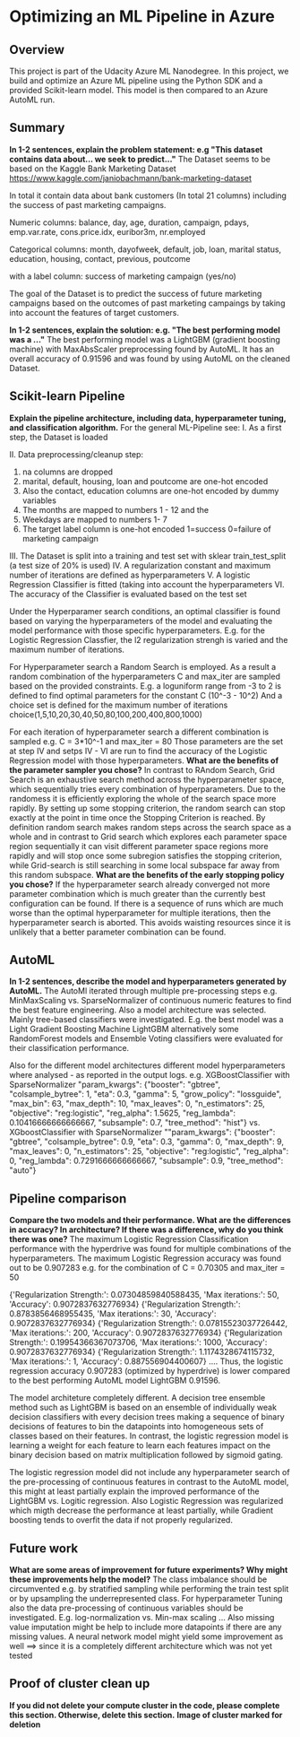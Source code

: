 # Optimizing an ML Pipeline in Azure

## Overview
This project is part of the Udacity Azure ML Nanodegree.
In this project, we build and optimize an Azure ML pipeline using the Python SDK and a provided Scikit-learn model.
This model is then compared to an Azure AutoML run.

## Summary
**In 1-2 sentences, explain the problem statement: e.g "This dataset contains data about... we seek to predict..."**
The Dataset seems to be based on the Kaggle Bank Marketing Dataset
https://www.kaggle.com/janiobachmann/bank-marketing-dataset

In total it contain data about bank customers (In total 21 columns) including the success of past marketing campaigns.

Numeric columns:
balance, day, age, duration, campaign, pdays, emp.var.rate, cons.price.idx, euribor3m, nr.employed

Categorical columns:
month, dayofweek, default, job, loan, marital status, education, housing, contact, previous, poutcome

with a label column: success of marketing campaign (yes/no)

The goal of the Dataset is to predict the success of future marketing campaigns based on the outcomes of past marketing campaings
by taking into account the features of target customers. 

**In 1-2 sentences, explain the solution: e.g. "The best performing model was a ..."**
The best performing model was a LightGBM (gradient boosting machine) with MaxAbsScaler preprocessing found by AutoML. 
It has an overall accuracy of 0.91596 and was found by using AutoML on the cleaned Dataset.

## Scikit-learn Pipeline
**Explain the pipeline architecture, including data, hyperparameter tuning, and classification algorithm.**
For the general ML-Pipeline see:
I. As a first step, the Dataset is loaded 

II. Data preprocessing/cleanup step:
1. na columns are dropped
2. marital, default, housing, loan and poutcome are one-hot encoded
3. Also the contact, education columns are one-hot encoded by dummy variables
4. The months are mapped to numbers 1 - 12 and the 
5. Weekdays are mapped to numbers 1- 7
6. The target label column is one-hot encoded 1=success 0=failure of marketing campaign

III. The Dataset is split into a training and test set with sklear train_test_split (a test size of 20%  is used)
IV. A regularization constant and maximum number of iterations are defined as hyperparameters
V. A logistic Regression Classifier is fitted (taking into account the hyperparameters
VI. The accuracy of the Classifier is evaluated based on the test set

Under the Hyperparamer search conditions, an optimal classifier is found based on varying the hyperparameters of the model and evaluating 
the model performance with those specific hyperparameters.
E.g. for the Logistic Regression Classfier, the l2 regularization strengh is varied and the maximum number of iterations. 

For Hyperparameter search a Random Search is employed. As a result a random combination of the hyperparameters C and max_iter are sampled
based on the provided constraints.
E.g. a loguniform range from -3 to 2 is defined to find optimal parameters for the constant C (10^-3 - 10^2)
And a choice set is defined for the maximum number of iterations choice(1,5,10,20,30,40,50,80,100,200,400,800,1000)

For each iteration of hyperparameter search a different combination is sampled e.g. C = 3*10^-1 and max_iter = 80
Those parameters are the set at step IV and setps IV - VI are run to find the accuracy of the Logistic Regression model with those hyperparameters. 
**What are the benefits of the parameter sampler you chose?**
In contrast to RAndom Search, Grid Search is an exhaustive search method across the hyperparameter space, which sequentially tries every combination of hyperparameters.
Due to the randomess it is efficiently exploring the whole of the search space more rapidly. By setting up some stopping criterion, the random search can stop exactly at 
the point in time once the Stopping Criterion is reached. By definition random search makes random steps across the search space as a whole and in contrast to 
Grid search which explores each parameter space region sequentially it can visit different parameter space regions more rapidly and will stop once some subregion satisfies the stopping criterion, while Grid-search is still searching in some local subspace far away from this random subspace.
**What are the benefits of the early stopping policy you chose?**
If the hyperparameter search already converged not more parameter combination which is much greater than the currently best configuration can be found.
If there is a sequence of runs which are much worse than the optimal hyperparameter for multiple iterations, then the hyperparameter search is aborted. 
This avoids waisting resources since it is unlikely that a better parameter combination can be found.


## AutoML
**In 1-2 sentences, describe the model and hyperparameters generated by AutoML.**
The AutoMl iterated through multiple pre-processing steps e.g. MinMaxScaling vs. SparseNormalizer of continuous numeric features to find the best feature engineering. 
Also a model architecture was selected. Mainly tree-based classifiers were investigated. E.g. the best model was a Light Gradient Boosting Machine LightGBM alternatively some 
RandomForest models and Ensemble Voting classifiers were evaluated for their classification performance. 

Also for the different model architectures different model hyperparameters where analysed - as reported in the output logs. 
e.g. XGBoostClassifier with SparseNormalizer
"param_kwargs": {"booster": "gbtree", "colsample_bytree": 1, "eta": 0.3, "gamma": 5, "grow_policy": "lossguide", "max_bin": 63, "max_depth": 10, "max_leaves": 0, "n_estimators": 25, "objective": "reg:logistic", "reg_alpha": 1.5625, "reg_lambda": 0.10416666666666667, "subsample": 0.7, "tree_method": "hist"}
vs. XGboostClassifier with SparseNormalizer
""param_kwargs": {"booster": "gbtree", "colsample_bytree": 0.9, "eta": 0.3, "gamma": 0, "max_depth": 9, "max_leaves": 0, "n_estimators": 25, "objective": "reg:logistic", "reg_alpha": 0, "reg_lambda": 0.7291666666666667, "subsample": 0.9, "tree_method": "auto"}

## Pipeline comparison
**Compare the two models and their performance. What are the differences in accuracy? In architecture? If there was a difference, why do you think there was one?**
The maximum Logistic Regression Classification performance with the hyperdrive was found for multiple combinations of the hyperparameters.
The maximum Logistic Regression accuracy was found out to be 0.907283 e.g. for the combination of C = 0.70305 and max_iter = 50

{'Regularization Strength:': 0.07304859840588435, 'Max iterations:': 50, 'Accuracy': 0.9072837632776934}
{'Regularization Strength:': 0.8783856468955435, 'Max iterations:': 30, 'Accuracy': 0.9072837632776934}
{'Regularization Strength:': 0.07815523037726442, 'Max iterations:': 200, 'Accuracy': 0.9072837632776934}
{'Regularization Strength:': 0.19954366367073706, 'Max iterations:': 1000, 'Accuracy': 0.9072837632776934}
{'Regularization Strength:': 1.1174328674115732, 'Max iterations:': 1, 'Accuracy': 0.887556904400607}
....
Thus, the logistic regression accuracy 0.907283 (optimized by hyperdrive) is lower compared to the best performing AutoML model LightGBM 0.91596. 

The model architeture completely different. A decision tree ensemble method such as LightGBM is based on an ensemble of individually weak decision classifiers 
with every decision trees making a sequence of binary decisions of features to bin the datapoints into homogeneous sets of classes based on their features.
In contrast, the logistic regression model is learning a weight for each feature to learn each features impact on the binary decision based on matrix multiplication followed by sigmoid gating. 

The logistic regression model did not include any hyperparameter search of the pre-processing of continuous features in contrast to the AutoML model, this might at least partially explain the improved performance of the LightGBM vs. Logitic regression. Also Logistic Regression was regularized which migth decrease the performance at least partially, while Gradient boosting tends to overfit the data if not properly regularized.

## Future work
**What are some areas of improvement for future experiments? Why might these improvements help the model?**
The class imbalance should be circumvented e.g. by stratified sampling while performing the train test split or by upsampling the underrepresented class.
For hyperparameter Tuning also the data pre-processing of continuous variables should be investigated. E.g. log-normalization vs. Min-max scaling ...
Also missing value imputation might be help to include more datapoints if there are any missing values. 
A neural network model might yield some improvement as well ==> since it is a completely different architecture which was not yet tested

## Proof of cluster clean up
**If you did not delete your compute cluster in the code, please complete this section. Otherwise, delete this section.**
**Image of cluster marked for deletion**
